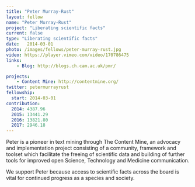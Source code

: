 ```yaml
---
title: "Peter Murray-Rust"
layout: fellow
name: "Peter Murray-Rust"
project: "Liberating scientific facts"
current: false
type: "Liberating scientific facts"
date:   2014-03-01
photo: /images/fellows/peter-murray-rust.jpg
video: https://player.vimeo.com/video/170786475
links:
    - Blog: http://blogs.ch.cam.ac.uk/pmr/

projects:
    - Content Mine: http://contentmine.org/
twitter: petermurrayrust
fellowship:
  start: 2014-03-01
contribution:
  2014: 4387.96
  2015: 13441.29
  2016: 13821.80
  2017: 2946.18
---
```


Peter is a pioneer in text mining through The Content Mine, an advocacy and implementation project consisting of a community, framework and toolset which facilitate the freeing of scientific data and building of further tools for improved open Science, Technology and Medicine communication.

We support Peter because access to scientific facts across the board is vital for continued progress as a species and society.
